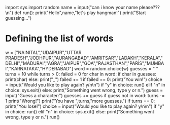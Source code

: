 import sys
import random
name = input("can i know your name please???\n")
def run():
  print("Hello",name,"let's play hangman!")
  print("Start guessing...")
  # Defining the list of words
  w = ["NAINITAL","UDAIPUR","UTTAR PRADESH","JODHPUR","AURANGABAD","AMRITSAR","LADAKH","KERALA","DELHI","MADURAI","AGRA","JAIPUR","GOA","RAJASTHAN","PARIS","MUMBAI","KARNATAKA","HYDERABAD"]
  word = random.choice(w)
  guesses = " "
  turns = 10
  while turns > 0:
    failed = 0
    for char in word:
      if char in guesses:
        print(char)
      else:
        print("_")
        failed += 1
    if failed == 0:
      print("You win!")
      choice = input("Would you like to play again? y/n\n")
      if "y" in choice:
        run()
      elif "n" in choice:
        sys.exit()
      else:
        print("Something went wrong, type y or n.")
    guess = input("Guess a character:")
    guesses += guess
    if guess not in word:
      turns -= 1
      print("Wrong!")
      print("You have ",turns,"more guesses.")
      if turns == 0:
        print("You lose!")
        choice = input("Would you like to play again? y/n\n")
        if "y" in choice:
          run()
        elif "n" in choice:
          sys.exit()
        else:
          print("Something went wrong, type y or n.")
run()
